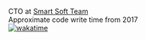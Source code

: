 CTO at [Smart Soft Team](https://s-softteam.com/)<br>
Approximate code write time from 2017<br>
[![wakatime](https://wakatime.com/badge/user/219dac32-adb4-4042-b041-8bb6cbc3f546.svg?style=flat)](https://wakatime.com/@219dac32-adb4-4042-b041-8bb6cbc3f546)
